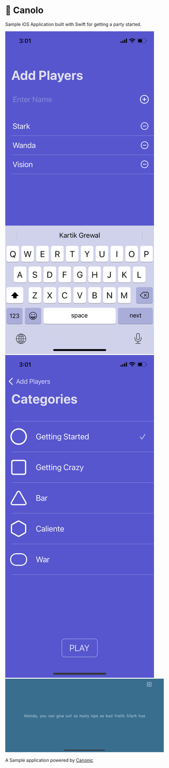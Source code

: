 # 🍻 Canolo

Sample iOS Application built with Swift for getting a party started.

![Screenshot](./screenshots/IMG_0262.PNG)
![Screenshot](./screenshots/IMG_0263.PNG)
![Screenshot](./screenshots/IMG_0264.PNG)

A Sample application powered by [Canonic](https://canonic.dev)
<br/>
